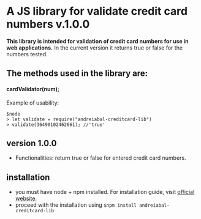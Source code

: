 # A JS library for validate credit card numbers v.1.0.0

**This library is intended for validation of credit card numbers for use in web applications.**
In the current version it returns true or false for the numbers tested.

## The methods used in the library are:

#### **cardValidator(num);**

Example of usability:

```
$node
> let validate = require("andreiabal-creditcard-lib")
> validate(36490102462661); //'true'
```


## version 1.0.0

- Functionalities: return true or false for entered credit card numbers.


## installation

- you must have node + npm installed. For installation guide, visit [official website](https://www.npmjs.com/get-npm).
- proceed with the installation using `$npm install andreiabal-creditcard-lib`
